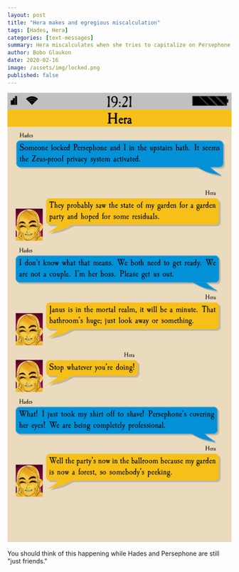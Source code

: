 ```yaml
---
layout: post
title: "Hera makes and egregious miscalculation"
tags: [Hades, Hera]
categories: [text-messages]
summary: Hera miscalculates when she tries to capitalize on Persephone's attraction to Hades.
author: Bobo Glaukon
date: 2020-02-16
image: /assets/img/locked.png
published: false
---
```


![Hera locks Hades and Persephone in the bathroom.](/assets/img/locked.png)

You should think of this happening while Hades and Persephone are still "just friends."
